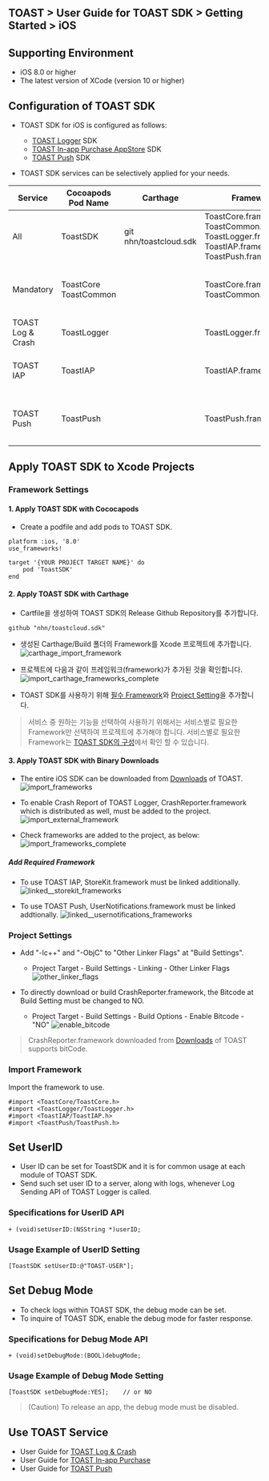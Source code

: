 ## TOAST > User Guide for TOAST SDK > Getting Started > iOS

## Supporting Environment

* iOS 8.0 or higher
* The latest version of XCode (version 10 or higher)

## Configuration of TOAST SDK

* TOAST SDK for iOS is configured as follows: 
    * [TOAST Logger](./log-collector-ios) SDK
    * [TOAST In-app Purchase AppStore](./iap-ios) SDK
    * [TOAST Push](./push-ios) SDK

* TOAST SDK services can be selectively applied for your needs.

| Service | Cocoapods Pod Name | Carthage | Framework | Dependency | Build Settings |
| ------- | ------------------ | -------- | --------- | ---------- | -------------- |
| All | ToastSDK | git nhn/toastcloud.sdk<br> | ToastCore.framework<br>ToastCommon.framework<br>ToastLogger.framework<br>ToastIAP.framework<br>ToastPush.framework |  |  |
| Mandatory | ToastCore<br>ToastCommon |  | ToastCore.framework<br>ToastCommon.framework |  | OTHER\_LDFLAGS = (<br>"-ObjC",<br>"-lc++"<br>); |
| TOAST Log & Crash | ToastLogger |  | ToastLogger.framework | [External & Optional]<br>\* CrashReporter.framework (Toast) |  |
| TOAST IAP | ToastIAP |  | ToastIAP.framework | \* StoreKit.framework<br><br>[Optional]<br>\* libsqlite3.tdb |  |
| TOAST Push | ToastPush |  | ToastPush.framework | \* UserNotifications.framework<br><br>[Optional]<br>\* PushKit.framework |  |

## Apply TOAST SDK to Xcode Projects

### Framework Settings

#### 1. Apply TOAST SDK with Cococapods

* Create a podfile and add pods to TOAST SDK.

```podspec
platform :ios, '8.0'
use_frameworks!

target '{YOUR PROJECT TARGET NAME}' do
    pod 'ToastSDK'
end
```

#### 2. Apply TOAST SDK with Carthage

* Cartfile을 생성하여 TOAST SDK의 Release Github Repository를 추가합니다.
```
github "nhn/toastcloud.sdk"
```

* 생성된 Carthage/Build 폴더의 Framework를 Xcode 프로젝트에 추가합니다. 
![carthage_import_framework](http://static.toastoven.net/toastcloud/sdk/ios/carthage_setting_01.png)

* 프로젝트에 다음과 같이 프레임워크(framework)가 추가된 것을 확인합니다.
![import_carthage_frameworks_complete](http://static.toastoven.net/toastcloud/sdk/ios/carthage_setting_02.png)

* TOAST SDK를 사용하기 위해 [필수 Framework](./getting-started-ios/#Add-Required-Framework)와 [Project Setting](./getting-started-ios/#Project-Settings)을 추가합니다.

> 서비스 중 원하는 기능을 선택하여 사용하기 위해서는 서비스별로 필요한 Framework만 선택하여 프로젝트에 추가해야 합니다.
> 서비스별로 필요한 Framework는 [TOAST SDK의 구성](./getting-started-ios/#TOAST-SDK의-구성)에서 확인 할 수 있습니다. 

#### 3. Apply TOAST SDK with Binary Downloads

* The entire iOS SDK can be downloaded from [Downloads](../../../Download/#toast-sdk) of TOAST.  
![import_frameworks](http://static.toastoven.net/toastcloud/sdk/ios/overview_import_frameworks_folder.png)

* To enable Crash Report of TOAST Logger, CrashReporter.framework which is distributed as well, must be added to the project.
![import_external_framework](http://static.toastoven.net/toastcloud/sdk/ios/overview_import_external_folder.png)

* Check frameworks are added to the project, as below:  
![import_frameworks_complete](http://static.toastoven.net/toastcloud/sdk/ios/overview_import_complete_folder.png)

##### Add Required Framework
* To use TOAST IAP, StoreKit.framework must be linked additionally.
![linked__storekit_frameworks](http://static.toastoven.net/toastcloud/sdk/ios/overview_link_frameworks_StoreKit.png)

* To use TOAST Push, UserNotifications.framework must be linked addtionally.
![linked__usernotifications_frameworks](http://static.toastoven.net/toastcloud/sdk/ios/overview_link_frameworks_UserNotifications.png)


### Project Settings

* Add "-lc++" and "-ObjC" to "Other Linker Flags" at "Build Settings".
    * Project Target - Build Settings - Linking - Other Linker Flags
![other_linker_flags](http://static.toastoven.net/toastcloud/sdk/ios/overview_settings_flags.png)

* To directly download or build CrashReporter.framework, the Bitcode at Build Setting must be changed to NO.  
    * Project Target - Build Settings - Build Options - Enable Bitcode - "NO"
![enable_bitcode](http://static.toastoven.net/toastcloud/sdk/ios/overview_settings_bitcode.png)
> CrashReporter.framework downloaded from [Downloads](../../../Download/#toast-sdk) of TOAST supports bitCode.

### Import Framework

Import the framework to use.

```objc
#import <ToastCore/ToastCore.h>
#import <ToastLogger/ToastLogger.h>
#import <ToastIAP/ToastIAP.h>
#import <ToastPush/ToastPush.h>
```

## Set UserID

* User ID can be set for ToastSDK and it is for common usage at each module of TOAST SDK.
* Send such set user ID to a server, along with logs, whenever Log Sending API of TOAST Logger is called.

### Specifications for UserID API

```objc
+ (void)setUserID:(NSString *)userID;
```

### Usage Example of UserID Setting

```objc
[ToastSDK setUserID:@"TOAST-USER"];
```
## Set Debug Mode

* To check logs within TOAST SDK, the debug mode can be set.
* To inquire of TOAST SDK, enable the debug mode for faster response.  

### Specifications for Debug Mode API


```objc
+ (void)setDebugMode:(BOOL)debugMode;
```

### Usage Example of Debug Mode Setting

```objc
[ToastSDK setDebugMode:YES];    // or NO
```

> (Caution) To release an app, the debug mode must be disabled.  

## Use TOAST Service

* User Guide for [TOAST Log & Crash](./log-collector-ios)
* User Guide for [TOAST In-app Purchase](./iap-ios)
* User Guide for [TOAST Push](./push-ios)
